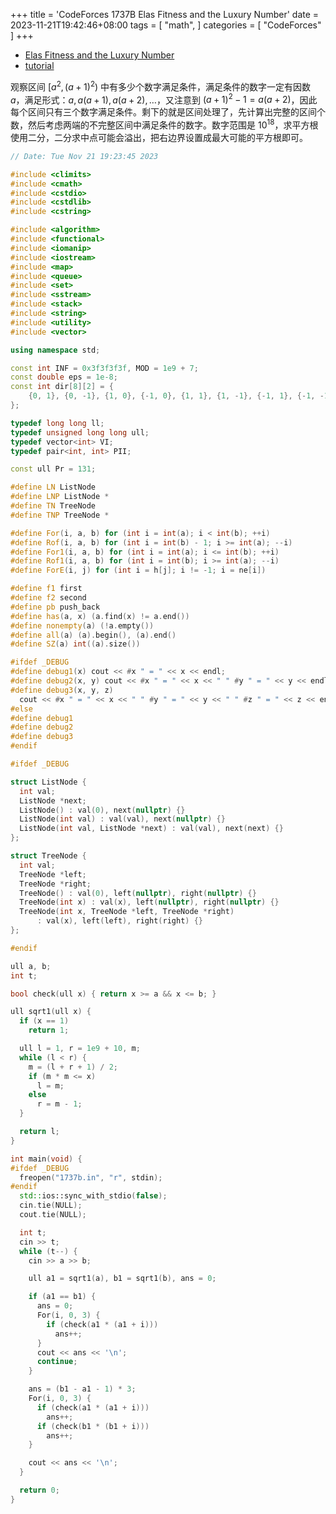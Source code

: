+++
title = 'CodeForces 1737B Elas Fitness and the Luxury Number'
date = 2023-11-21T19:42:46+08:00
tags = [
    "math",
]
categories = [ "CodeForces" ]
+++

- [Elas Fitness and the Luxury Number](https://vjudge.net/problem/CodeForces-1737b)
- [tutorial](https://codeforces.com/blog/entry/107567)

观察区间 $[a^2, (a+1)^2)$ 中有多少个数字满足条件，满足条件的数字一定有因数 $a$，满足形式：$a, a(a+1), a(a+2), \ldots$，又注意到 $(a+1)^2 - 1 = a(a+2)$，因此每个区间只有三个数字满足条件。剩下的就是区间处理了，先计算出完整的区间个数，然后考虑两端的不完整区间中满足条件的数字。数字范围是 $10^{18}$，求平方根使用二分，二分求中点可能会溢出，把右边界设置成最大可能的平方根即可。

```cpp
// Date: Tue Nov 21 19:23:45 2023

#include <climits>
#include <cmath>
#include <cstdio>
#include <cstdlib>
#include <cstring>

#include <algorithm>
#include <functional>
#include <iomanip>
#include <iostream>
#include <map>
#include <queue>
#include <set>
#include <sstream>
#include <stack>
#include <string>
#include <utility>
#include <vector>

using namespace std;

const int INF = 0x3f3f3f3f, MOD = 1e9 + 7;
const double eps = 1e-8;
const int dir[8][2] = {
    {0, 1}, {0, -1}, {1, 0}, {-1, 0}, {1, 1}, {1, -1}, {-1, 1}, {-1, -1},
};

typedef long long ll;
typedef unsigned long long ull;
typedef vector<int> VI;
typedef pair<int, int> PII;

const ull Pr = 131;

#define LN ListNode
#define LNP ListNode *
#define TN TreeNode
#define TNP TreeNode *

#define For(i, a, b) for (int i = int(a); i < int(b); ++i)
#define Rof(i, a, b) for (int i = int(b) - 1; i >= int(a); --i)
#define For1(i, a, b) for (int i = int(a); i <= int(b); ++i)
#define Rof1(i, a, b) for (int i = int(b); i >= int(a); --i)
#define ForE(i, j) for (int i = h[j]; i != -1; i = ne[i])

#define f1 first
#define f2 second
#define pb push_back
#define has(a, x) (a.find(x) != a.end())
#define nonempty(a) (!a.empty())
#define all(a) (a).begin(), (a).end()
#define SZ(a) int((a).size())

#ifdef _DEBUG
#define debug1(x) cout << #x " = " << x << endl;
#define debug2(x, y) cout << #x " = " << x << " " #y " = " << y << endl;
#define debug3(x, y, z)                                                        \
  cout << #x " = " << x << " " #y " = " << y << " " #z " = " << z << endl;
#else
#define debug1
#define debug2
#define debug3
#endif

#ifdef _DEBUG

struct ListNode {
  int val;
  ListNode *next;
  ListNode() : val(0), next(nullptr) {}
  ListNode(int val) : val(val), next(nullptr) {}
  ListNode(int val, ListNode *next) : val(val), next(next) {}
};

struct TreeNode {
  int val;
  TreeNode *left;
  TreeNode *right;
  TreeNode() : val(0), left(nullptr), right(nullptr) {}
  TreeNode(int x) : val(x), left(nullptr), right(nullptr) {}
  TreeNode(int x, TreeNode *left, TreeNode *right)
      : val(x), left(left), right(right) {}
};

#endif

ull a, b;
int t;

bool check(ull x) { return x >= a && x <= b; }

ull sqrt1(ull x) {
  if (x == 1)
    return 1;

  ull l = 1, r = 1e9 + 10, m;
  while (l < r) {
    m = (l + r + 1) / 2;
    if (m * m <= x)
      l = m;
    else
      r = m - 1;
  }

  return l;
}

int main(void) {
#ifdef _DEBUG
  freopen("1737b.in", "r", stdin);
#endif
  std::ios::sync_with_stdio(false);
  cin.tie(NULL);
  cout.tie(NULL);

  int t;
  cin >> t;
  while (t--) {
    cin >> a >> b;

    ull a1 = sqrt1(a), b1 = sqrt1(b), ans = 0;

    if (a1 == b1) {
      ans = 0;
      For(i, 0, 3) {
        if (check(a1 * (a1 + i)))
          ans++;
      }
      cout << ans << '\n';
      continue;
    }

    ans = (b1 - a1 - 1) * 3;
    For(i, 0, 3) {
      if (check(a1 * (a1 + i)))
        ans++;
      if (check(b1 * (b1 + i)))
        ans++;
    }

    cout << ans << '\n';
  }

  return 0;
}
```
